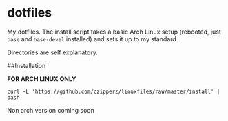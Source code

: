 # dotfiles

My dotfiles. The install script takes a basic Arch Linux setup (rebooted, just `base` and `base-devel` installed) and sets it up to my standard.

Directories are self explanatory.

##Installation

**FOR ARCH LINUX ONLY**

    curl -L 'https://github.com/czipperz/linuxfiles/raw/master/install' | bash

Non arch version coming soon
